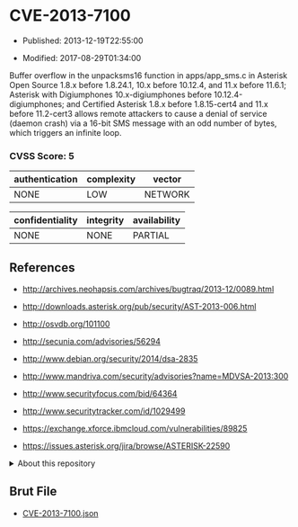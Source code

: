 # CVE-2013-7100

- Published: 2013-12-19T22:55:00

- Modified: 2017-08-29T01:34:00

Buffer overflow in the unpacksms16 function in apps/app_sms.c in Asterisk Open Source 1.8.x before 1.8.24.1, 10.x before 10.12.4, and 11.x before 11.6.1; Asterisk with Digiumphones 10.x-digiumphones before 10.12.4-digiumphones; and Certified Asterisk 1.8.x before 1.8.15-cert4 and 11.x before 11.2-cert3 allows remote attackers to cause a denial of service (daemon crash) via a 16-bit SMS message with an odd number of bytes, which triggers an infinite loop.

### CVSS Score: **5**

| authentication | complexity | vector |
| --- | --- | --- |
| NONE | LOW | NETWORK |

| confidentiality | integrity | availability |
| --- | --- | --- |
| NONE | NONE | PARTIAL |

## References

* http://archives.neohapsis.com/archives/bugtraq/2013-12/0089.html

* http://downloads.asterisk.org/pub/security/AST-2013-006.html

* http://osvdb.org/101100

* http://secunia.com/advisories/56294

* http://www.debian.org/security/2014/dsa-2835

* http://www.mandriva.com/security/advisories?name=MDVSA-2013:300

* http://www.securityfocus.com/bid/64364

* http://www.securitytracker.com/id/1029499

* https://exchange.xforce.ibmcloud.com/vulnerabilities/89825

* https://issues.asterisk.org/jira/browse/ASTERISK-22590

<details>
<summary>About this repository</summary> 

  This repository is part of the project [Live Hack CVE](https://github.com/Live-Hack-CVE). Main website can be found [www.live-hack.org](https://www.live-hack.org) 
  
  Made by [Sn0wAlice](https://github.com/Sn0wAlice) for the people that care about security and need to have a feed of the latest CVEs. Hope you enjoy it, don't forget to star the repo and follow me on [Twitter](https://twitter.com/Sn0wAlice) and [Github](https://github.com/Sn0wAlice). And that is my [personnal website](https://www.alice-snow.me/)

  - [Home Page](https://github.com/Live-Hack-CVE)
  - [Framework](https://github.com/Live-Hack-CVE/cve-framework)
  - [CVE database](https://github.com/Live-Hack-CVE/full_database)
  - [Changelog](https://github.com/Live-Hack-CVE/Changelog)
</details>

## Brut File

* [CVE-2013-7100.json](https://raw.githubusercontent.com/Live-Hack-CVE/full_database/main/cves/2013/CVE-2013-7100.json)


